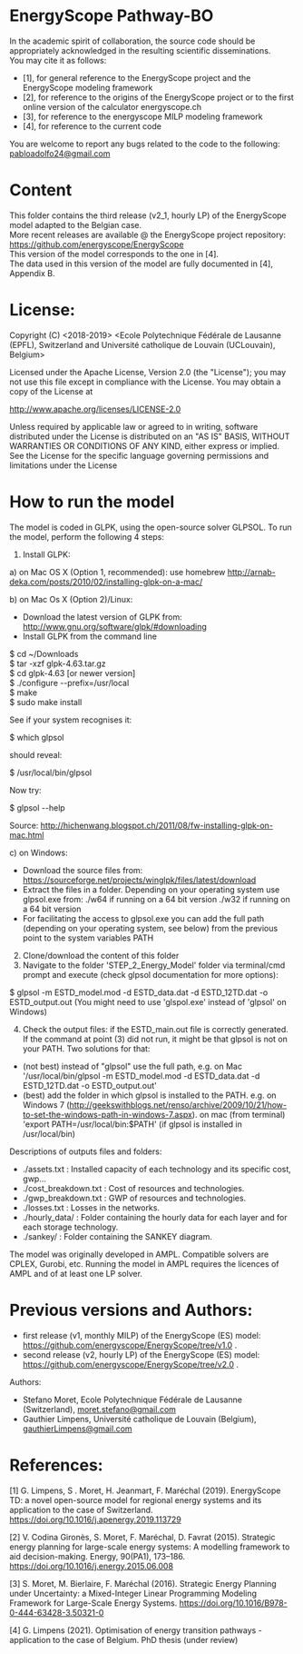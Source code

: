 # EnergyScope Pathway-BO #
In the academic spirit of collaboration, the source code should be appropriately acknowledged in the resulting scientific disseminations.  
You may cite it as follows: 
- [1], for general reference to the EnergyScope project and the EnergyScope modeling framework  	
- [2], for reference to the origins of the EnergyScope project or to the first online version of the calculator energyscope.ch 	
- [3], for reference to the energyscope MILP modeling framework 	
- [4], for reference to the current code 	

You are welcome to report any bugs related to the code to the following:    
pabloadolfo24@gmail.com  
 
# Content #
This folder contains the third release (v2_1, hourly LP) of the EnergyScope model adapted to the Belgian case.  
More recent releases are available @ the EnergyScope project repository: https://github.com/energyscope/EnergyScope   
This version of the model corresponds to the one in [4].  
The data used in this version of the model are fully documented in [4], Appendix B. 

# License:  # 
Copyright (C) <2018-2019> <Ecole Polytechnique Fédérale de Lausanne (EPFL), Switzerland and Université catholique de Louvain (UCLouvain), Belgium>

Licensed under the Apache License, Version 2.0 (the "License"); you may not use this file except in compliance with the License. You may obtain a copy of the License at

http://www.apache.org/licenses/LICENSE-2.0

Unless required by applicable law or agreed to in writing, software distributed under the License is distributed on an "AS IS" BASIS, WITHOUT WARRANTIES OR CONDITIONS OF ANY KIND, either express or implied. See the License for the specific language governing permissions and limitations under the License

# How to run the model #
The model is coded in GLPK, using the open-source solver GLPSOL. To run the model, perform the following 4 steps:

1. Install GLPK:

a) on Mac OS X (Option 1, recommended): use homebrew
http://arnab-deka.com/posts/2010/02/installing-glpk-on-a-mac/

b) on Mac Os X (Option 2)/Linux:
- Download the latest version of GLPK from: http://www.gnu.org/software/glpk/#downloading
- Install GLPK from the command line

$ cd ~/Downloads  
$ tar -xzf glpk-4.63.tar.gz  
$ cd  glpk-4.63 [or newer version]  
$ ./configure --prefix=/usr/local  
$ make  
$ sudo make install  

See if your system recognises it:

$ which glpsol

should reveal:

$ /usr/local/bin/glpsol

Now try:

$ glpsol --help

Source: http://hichenwang.blogspot.ch/2011/08/fw-installing-glpk-on-mac.html

c) on Windows:

- Download the source files from: https://sourceforge.net/projects/winglpk/files/latest/download
- Extract the files in a folder. Depending on your operating system use glpsol.exe from:
./w64 if running on a 64 bit version
./w32 if running on a 64 bit version
- For facilitating the access to glpsol.exe you can add the full path (depending on your operating system, see below) from the previous point to the system variables PATH

2. Clone/download the content of this folder
3. Navigate to the folder 'STEP_2_Energy_Model' folder via terminal/cmd prompt and execute (check glpsol documentation for more options):

$ glpsol -m ESTD_model.mod -d ESTD_data.dat -d ESTD_12TD.dat -o ESTD_output.out
(You might need to use 'glspol.exe' instead of 'glpsol' on Windows)

4. Check the output files: 
if the ESTD_main.out file is correctly generated.
If the command at point (3) did not run, it might be that glpsol is not on your PATH. Two solutions for that:
- (not best) instead of "glpsol" use the full path, e.g. on Mac '/usr/local/bin/glpsol  -m ESTD_model.mod -d ESTD_data.dat -d ESTD_12TD.dat -o ESTD_output.out'
- (best) add the folder in which glpsol is installed to the PATH. e.g. on Windows 7 (http://geekswithblogs.net/renso/archive/2009/10/21/how-to-set-the-windows-path-in-windows-7.aspx). on mac (from terminal) 'export PATH=/usr/local/bin:$PATH' (if glpsol is installed in /usr/local/bin)

Descriptions of outputs files and folders: 
- ./assets.txt : Installed capacity of each technology and its specific cost, gwp... 
- ./cost_breakdown.txt : Cost of resources and technologies. 
- ./gwp_breakdown.txt : GWP of resources and technologies. 
- ./losses.txt : Losses in the networks. 
- ./hourly_data/ : Folder containing the hourly data for each layer and for each storage technology. 
- ./sankey/ : Folder containing the SANKEY diagram. 


The model was originally developed in AMPL. Compatible solvers are CPLEX, Gurobi, etc. Running the model in AMPL requires the licences of AMPL and of at least one LP solver.  

# Previous versions and Authors: #  
- first release (v1, monthly MILP) of the EnergyScope (ES) model: https://github.com/energyscope/EnergyScope/tree/v1.0 .
- second release (v2, hourly LP) of the EnergyScope (ES) model: https://github.com/energyscope/EnergyScope/tree/v2.0 .	

Authors: 
- Stefano Moret, Ecole Polytechnique Fédérale de Lausanne (Switzerland), <moret.stefano@gmail.com> 
- Gauthier Limpens, Université catholique de Louvain (Belgium), <gauthierLimpens@gmail.com>  

# References:  #  
[1] G. Limpens, S . Moret, H. Jeanmart, F. Maréchal (2019). EnergyScope TD: a novel open-source model for regional energy systems and its application to the case of Switzerland. https://doi.org/10.1016/j.apenergy.2019.113729	

[2] V. Codina Gironès, S. Moret, F. Maréchal, D. Favrat (2015). Strategic energy planning for large-scale energy systems: A modelling framework to aid decision-making. Energy, 90(PA1), 173–186. https://doi.org/10.1016/j.energy.2015.06.008   	

[3] S. Moret, M. Bierlaire, F. Maréchal (2016). Strategic Energy Planning under Uncertainty: a Mixed-Integer Linear Programming Modeling Framework for Large-Scale Energy Systems. https://doi.org/10.1016/B978-0-444-63428-3.50321-0  	

[4] G. Limpens (2021). Optimisation of energy transition pathways - application to the case of Belgium. PhD thesis  (under review)
